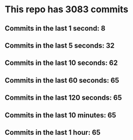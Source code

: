 # This repo has 3083 commits

## Commits in the last 1 second: 8
## Commits in the last 5 seconds: 32
## Commits in the last 10 seconds: 62
## Commits in the last 60 seconds: 65
## Commits in the last 120 seconds: 65
## Commits in the last 10 minutes: 65
## Commits in the last 1 hour: 65
